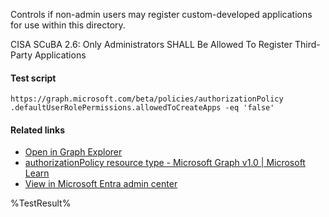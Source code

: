 Controls if non-admin users may register custom-developed applications for use within this directory.

CISA SCuBA 2.6: Only Administrators SHALL Be Allowed To Register Third-Party Applications

#### Test script
```
https://graph.microsoft.com/beta/policies/authorizationPolicy
.defaultUserRolePermissions.allowedToCreateApps -eq 'false'
```

#### Related links

- [Open in Graph Explorer](https://developer.microsoft.com/en-us/graph/graph-explorer?request=policies/authorizationPolicy&method=GET&version=beta&GraphUrl=https://graph.microsoft.com)
- [authorizationPolicy resource type - Microsoft Graph v1.0 | Microsoft Learn](https://learn.microsoft.com/en-us/graph/api/resources/authorizationpolicy)
- [View in Microsoft Entra admin center](https://portal.azure.com/#view/Microsoft_AAD_IAM/ActiveDirectoryMenuBlade/~/UserSettings)

<!--- Results --->
%TestResult%

